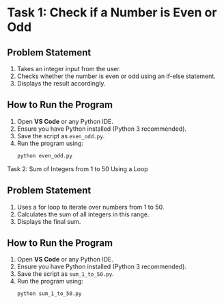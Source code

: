 # Task 1: Check if a Number is Even or Odd

## Problem Statement
1. Takes an integer input from the user.
2. Checks whether the number is even or odd using an if-else statement.
3. Displays the result accordingly.

## How to Run the Program
1. Open **VS Code** or any Python IDE.
2. Ensure you have Python installed (Python 3 recommended).
3. Save the script as `even_odd.py`.
4. Run the program using:
   ```sh
   python even_odd.py

 Task 2: Sum of Integers from 1 to 50 Using a Loop

## Problem Statement
1. Uses a for loop to iterate over numbers from 1 to 50.
2. Calculates the sum of all integers in this range.
3. Displays the final sum.

## How to Run the Program
1. Open **VS Code** or any Python IDE.
2. Ensure you have Python installed (Python 3 recommended).
3. Save the script as `sum_1_to_50.py`.
4. Run the program using:
   ```sh
   python sum_1_to_50.py
